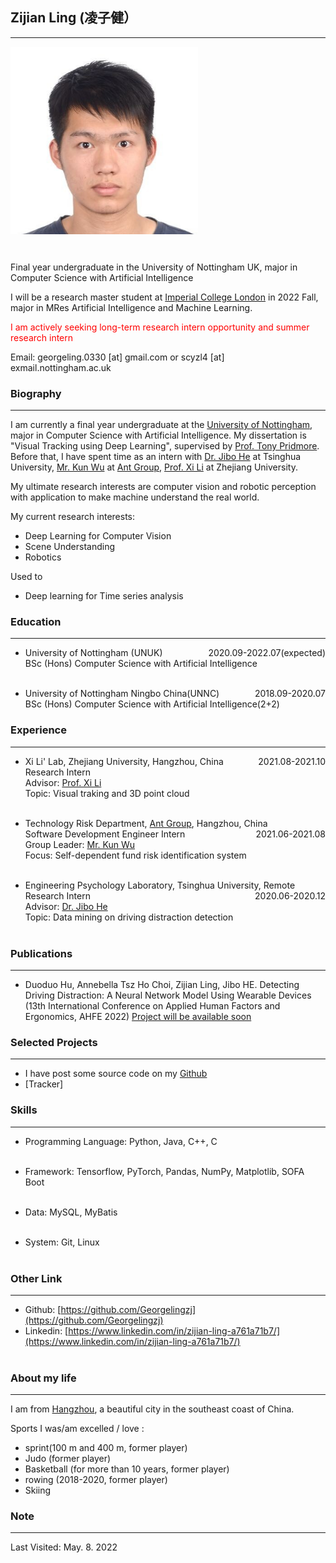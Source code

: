 ## Zijian Ling (凌子健）
------------------------------------------------------

<div style="height:330px;">
<img width="300" height="300" src="./data/self.jpg" style="float:left;" /><span style="float:left"></span></div>


Final year undergraduate in the University of Nottingham UK, major in Computer Science with Artificial Intelligence

I will be a research master student at [Imperial College London](https://www.imperial.ac.uk/) in 2022 Fall, major in MRes Artificial Intelligence and Machine Learning.

<font color="red">I am actively seeking long-term research intern opportunity and summer research intern</font><br/>

Email: georgeling.0330 [at] gmail.com or scyzl4 [at] exmail.nottingham.ac.uk


### Biography
---------------------------------
I am currently a final year undergraduate at the [University of Nottingham](https://www.nottingham.ac.uk), major in Computer Science with Artificial Intelligence. My dissertation is "Visual Tracking using Deep Learning", supervised by [Prof. Tony Pridmore](https://www.nottingham.ac.uk/computerscience/people/tony.pridmore). Before that, I have spent time as an intern with [Dr. Jibo He](https://www.psych.tsinghua.edu.cn/xlxxen/info/1071/1099.htm) at Tsinghua University, [Mr. Kun Wu](https://www.linkedin.com/in/kskywu/) at [Ant Group](https://www.antgroup.com/en), [Prof. Xi Li](https://person.zju.edu.cn/en/xilics) at Zhejiang University.

My ultimate research interests are computer vision and robotic perception with application to make machine understand the real world.

My current research interests:
- Deep Learning for Computer Vision
- Scene Understanding
- Robotics

Used to
- Deep learning for Time series analysis


<!-- I am recruited as a **part-time** machine learning engineer in a quantitative trading startup group in [SJTU](https://en.sjtu.edu.cn/)during the following summer  -->



### Education
--------------------------------

- University of Nottingham (UNUK)<span style="float:right;">2020.09-2022.07(expected)</span><br>
  BSc (Hons) Computer Science with Artificial Intelligence <br><br>

- University of Nottingham Ningbo China(UNNC)<span style="float:right;">2018.09-2020.07</span><br>
  BSc (Hons) Computer Science with Artificial Intelligence(2+2) <br>


### Experience
----------------------------------
- Xi Li' Lab, Zhejiang University, Hangzhou, China <span style="float:right;">2021.08-2021.10</span><br>
  Research Intern<br>
  Advisor: [Prof. Xi Li](https://person.zju.edu.cn/en/xilics)<br>
  Topic: Visual traking and 3D point cloud <br><br>

- Technology Risk Department, [Ant Group](https://www.antgroup.com/en), Hangzhou, China <span style="float:right;">2021.06-2021.08</span><br>
  Software Development Engineer Intern <br>
  Group Leader: [Mr. Kun Wu](https://www.linkedin.com/in/kskywu/)<br>
  Focus: Self-dependent fund risk identification system <br><br>

- Engineering Psychology Laboratory, Tsinghua University, Remote <span style="float:right;">2020.06-2020.12</span><br>
  Research Intern<br>
  Advisor:  [Dr. Jibo He](https://www.psych.tsinghua.edu.cn/xlxxen/info/1071/1099.htm)<br>
  Topic: Data mining on driving distraction detection <br><br>

### Publications
----------------------------
- Duoduo Hu, Annebella Tsz Ho Choi, Zijian Ling, Jibo HE. Detecting Driving Distraction: A Neural Network Model Using Wearable Devices (13th International Conference on Applied Human Factors and Ergonomics, AHFE 2022) [Project will be available soon]()

### Selected Projects
----------------------------
- I have post some source code on my [Github](https://github.com/Georgelingzj)
- [Tracker]


### Skills
-----------------------------
- Programming Language:
    Python, Java, C++, C <br><br>

- Framework:
  Tensorflow, PyTorch, Pandas, NumPy, Matplotlib, SOFA Boot <br><br>

- Data:
  MySQL, MyBatis <br><br>

- System:
  Git, Linux<br><br>

### Other Link
----------------------------
- Github: [https://github.com/Georgelingzj](https://github.com/Georgelingzj)
- Linkedin: [https://www.linkedin.com/in/zijian-ling-a761a71b7/](https://www.linkedin.com/in/zijian-ling-a761a71b7/)<br><br>

### About my life
-------------------------
I am from [Hangzhou](https://en.wikipedia.org/wiki/Hangzhou), a beautiful city in the southeast coast of China.

Sports I was/am excelled / love :
- sprint(100 m and 400 m, former player)
- Judo (former player)
- Basketball (for more than 10 years, former player)
- rowing (2018-2020, former player)
- Skiing


### Note
---------------------------


Last Visited: May. 8. 2022



